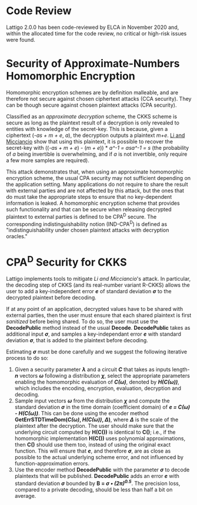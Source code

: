 # Code Review
Lattigo 2.0.0 has been code-reviewed by ELCA in November 2020 and, within the allocated time for the code review, no critical or high-risk issues were found.

# Security of Approximate-Numbers Homomorphic Encryption
Homomorphic encryption schemes are by definition malleable, and are therefore not secure against chosen ciphertext attacks (CCA security). They can be though secure against chosen plaintext attacks (CPA security).

Classified as an _approximate decryption_ scheme, the CKKS scheme is secure as long as the plaintext result of a decryption is only revealed to entities with knowledge of the secret-key. This is because, given a ciphertext (_-as + m + e_, _a_), the decryption outputs a plaintext _m+e_. [Li and Micciancio](https://eprint.iacr.org/2020/1533) show that using this plaintext, it is possible to recover the secret-key with ((_-as + m + e_) - (_m + e_)) * _a^-1 = asa^-1 = s_ (the probability of _a_ being invertible is overwhelming, and if _a_ is not invertible, only require a few more samples are required).

This attack demonstrates that, when using an approximate homomorphic encryption scheme, the usual CPA security may not sufficient depending on the application setting. Many applications do not require to share the result with external parties and are not affected by this attack, but the ones that do must take the appropriate steps to ensure that no key-dependent information is leaked. A homomorphic encryption scheme that provides such functionality and that can be secure when releasing decrypted plaintext to external parties is defined to be CPA<sup>D</sup> secure. The corresponding indistinguishability notion (IND-CPA<sup>D</sup>) is defined as "indistinguishability under chosen plaintext attacks with decryption oracles."

# CPA<sup>D</sup> Security for CKKS
Lattigo implements tools to mitigate _Li and Micciancio_'s attack. In particular, the decoding step of CKKS (and its real-number variant R-CKKS) allows the user to add a key-independent error **_e_** of standard deviation **_σ_** to the decrypted plaintext before decoding.

If at any point of an application, decrypted values have to be shared with external parties, then the user must ensure that each shared plaintext is first _sanitized_ before being shared. To do so, the user must use the **DecodePublic** method instead of the usual **Decode**. **DecodePublic** takes as additional input **_σ_**, and samples a key-independant error **_e_** with standard deviation **_σ_**, that is added to the plaintext before decoding.

Estimating **_σ_** must be done carefully and we suggest the following iterative process to do so:
 1. Given a security parameter **_λ_** and a circuit **_C_** that takes as inputs length-**_n_** vectors **_ω_** following a distribution **_χ_**, select the appropriate parameters enabling the homomorphic evaluation of **_C(ω)_**, denoted by **_H(C(ω))_**, which includes the encoding, encryption, evaluation, decryption and decoding.
 2. Sample input vectors **_ω_** from the distribution **_χ_** and compute the standard deviation **_σ_** in the time domain (coefficient domain) of **_e = C(ω) - H(C(ω))_**. This can be done using the encoder method **GetErrSTDTimeDom(_C(ω)_, _H(C(ω))_, _Δ_)**, where **_Δ_** is the scale of the plaintext after the decryption. The user should make sure that the underlying circuit computed by **H(C())** is identical to **C()**; i.e., if the homomorphic implementation **H(C())** uses polynomial approximations, then **C()** should use them too, instead of using the original exact function. This will ensure that **_e_**, and therefore **_σ_**, are as close as possible to the actual underlying scheme error, and not influenced by function-approximation errors.
 3. Use the encoder method **DecodePublic** with the parameter **_σ_** to decode plaintexts that will be published. **DecodePublic** adds an error **_e_** with standard deviation **_σ_** bounded by **B = _σ • (2π)<sup>0.5</sup>_**. The precision loss, compared to a private decoding, should be less than half a bit on average.
